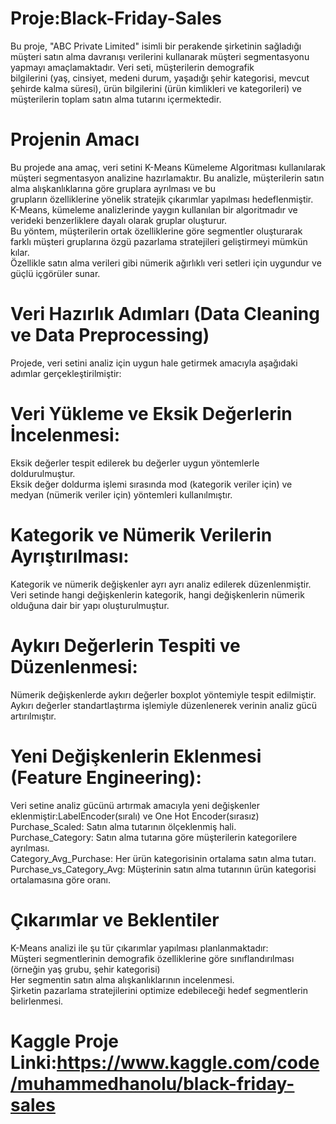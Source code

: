 # Proje:Black-Friday-Sales
Bu proje, "ABC Private Limited" isimli bir perakende şirketinin sağladığı müşteri satın alma davranışı verilerini kullanarak müşteri segmentasyonu yapmayı amaçlamaktadır. Veri seti, müşterilerin demografik <br/> bilgilerini (yaş, cinsiyet, medeni durum, yaşadığı şehir kategorisi, mevcut şehirde kalma süresi), ürün bilgilerini (ürün kimlikleri ve kategorileri) ve müşterilerin toplam satın alma tutarını içermektedir. <br/> 
# Projenin Amacı
Bu projede ana amaç, veri setini K-Means Kümeleme Algoritması kullanılarak müşteri segmentasyon analizine hazırlamaktır. Bu analizle, müşterilerin satın alma alışkanlıklarına göre gruplara ayrılması ve bu <br/> grupların özelliklerine yönelik stratejik çıkarımlar yapılması hedeflenmiştir. <br/> 
K-Means, kümeleme analizlerinde yaygın kullanılan bir algoritmadır ve verideki benzerliklere dayalı olarak gruplar oluşturur.<br/> 
Bu yöntem, müşterilerin ortak özelliklerine göre segmentler oluşturarak farklı müşteri gruplarına özgü pazarlama stratejileri geliştirmeyi mümkün kılar.<br/> 
Özellikle satın alma verileri gibi nümerik ağırlıklı veri setleri için uygundur ve güçlü içgörüler sunar.<br/> 
# Veri Hazırlık Adımları (Data Cleaning ve Data Preprocessing)
Projede, veri setini analiz için uygun hale getirmek amacıyla aşağıdaki adımlar gerçekleştirilmiştir:<br/> 
# Veri Yükleme ve Eksik Değerlerin İncelenmesi:
Eksik değerler tespit edilerek bu değerler uygun yöntemlerle doldurulmuştur.<br/> 
Eksik değer doldurma işlemi sırasında mod (kategorik veriler için) ve medyan (nümerik veriler için) yöntemleri kullanılmıştır.<br/> 
# Kategorik ve Nümerik Verilerin Ayrıştırılması:
Kategorik ve nümerik değişkenler ayrı ayrı analiz edilerek düzenlenmiştir.<br/> 
Veri setinde hangi değişkenlerin kategorik, hangi değişkenlerin nümerik olduğuna dair bir yapı oluşturulmuştur.<br/> 
# Aykırı Değerlerin Tespiti ve Düzenlenmesi:
Nümerik değişkenlerde aykırı değerler boxplot yöntemiyle tespit edilmiştir.<br/> 
Aykırı değerler standartlaştırma işlemiyle düzenlenerek verinin analiz gücü artırılmıştır.<br/> 
# Yeni Değişkenlerin Eklenmesi (Feature Engineering):
Veri setine analiz gücünü artırmak amacıyla yeni değişkenler eklenmiştir:LabelEncoder(sıralı) ve One Hot Encoder(sırasız)<br/> 
Purchase_Scaled: Satın alma tutarının ölçeklenmiş hali.<br/> 
Purchase_Category: Satın alma tutarına göre müşterilerin kategorilere ayrılması.<br/> 
Category_Avg_Purchase: Her ürün kategorisinin ortalama satın alma tutarı.<br/> 
Purchase_vs_Category_Avg: Müşterinin satın alma tutarının ürün kategorisi ortalamasına göre oranı.<br/> 
# Çıkarımlar ve Beklentiler
K-Means analizi ile şu tür çıkarımlar yapılması planlanmaktadır:<br/> 
Müşteri segmentlerinin demografik özelliklerine göre sınıflandırılması (örneğin yaş grubu, şehir kategorisi)<br/> 
Her segmentin satın alma alışkanlıklarının incelenmesi.<br/> 
Şirketin pazarlama stratejilerini optimize edebileceği hedef segmentlerin belirlenmesi.<br/> 
 # Kaggle Proje Linki:https://www.kaggle.com/code/muhammedhanolu/black-friday-sales 
